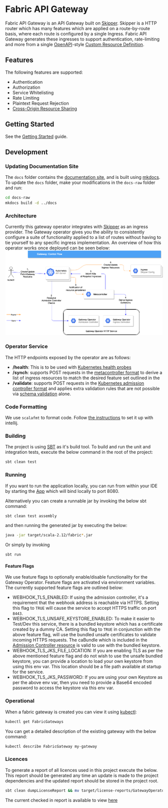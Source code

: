 # Fabric API Gateway

Fabric API Gateway is an API Gateway built on [Skipper](https://github.com/zalando/skipper). Skipper is a HTTP router which has many features which are applied on a route-by-route basis, where each route is configured by a single Ingress. Fabric API Gateway generates these ingresses to support authentication, rate-limiting and more from a single [OpenAPI](https://swagger.io/specification/)-style [Custom Resource Definition](https://kubernetes.io/docs/tasks/access-kubernetes-api/custom-resources/custom-resource-definitions/).

## Features

The following features are supported:

* Authentication
* Authorization
* Service Whitelisting
* Rate Limiting
* Plaintext Request Rejection
* [Cross-Origin Resource Sharing](https://developer.mozilla.org/en-US/docs/Web/HTTP/CORS)

## Getting Started

See the [Getting Started](https://zalando-incubator.github.io/fabric-gateway) guide.

## Development

### Updating Documentation Site

The `docs` folder contains the [documentation site](https://zalando-incubator.github.io/fabric-gateway/), and is built using [mkdocs](https://www.mkdocs.org/). To update the `docs` folder, make your modifications in the `docs-raw` folder and run:

```sh
cd docs-raw
mkdocs build -d ../docs
```

### Architecture

Currently this gateway operator integrates with [Skipper](https://opensource.zalando.com/skipper/) as an ingress provider. The Gateway operator gives you the ability to consistently configure a suite of functionality applied to a list of routes without having to tie yourself to any specific ingress implementation. An overview of how this operator works once deployed can be seen below:
![Deployment Architecture](docs/site/images/operatorArchitecture.png)

### Operator Service

The HTTP endpoints exposed by the operator are as follows:

* **/health**: This is to be used with [Kubernetes health probes](https://kubernetes.io/docs/tasks/configure-pod-container/configure-liveness-readiness-probes/)
* **/synch**: supports POST requests in the [metacontroller format](https://metacontroller.app/api/compositecontroller/) to derive a list of ingress resources to match the desired feature set outlined in the
* **/validate**: supports POST requests in the [Kubernetes admission controller format](https://kubernetes.io/docs/reference/access-authn-authz/admission-controllers/#request-payloads) and applies extra validation rules that are not possible via [schema validation](https://v1-13.docs.kubernetes.io/docs/tasks/access-kubernetes-api/custom-resources/custom-resource-definitions/#validation) alone.

### Code Formatting

We use `scalafmt` to format code. Follow [the instructions](https://scalameta.org/scalafmt/docs/installation.html#intellij) to set it up with intellij.

### Building

The project is using [SBT](https://www.scala-sbt.org/) as it's build tool. To build and run the unit and integration tests, execute the below command in the root of the project:

```bash
sbt clean test
```

### Running

If you want to run the application locally, you can run from within your IDE by starting the [App](src/main/scala/ie/zalando/fabric/gateway/Boot.scala) which will bind locally to port 8080.

Alternatively you can create a runnable jar by invoking the below sbt command:

```bash
sbt clean test assembly
```

and then running the generated jar by executing the below:

```bash
java -jar target/scala-2.12/fabric*.jar
```

Or simply by invoking

```bash
sbt run
```

#### Feature Flags

We use feature flags to optionally enable/disable functionality for the Gateway Operator. Feature flags are activated via environment variables. The currently supported feature flags are outlined below:

* WEBHOOK_TLS_ENABLED: If using the admission controller, it's a requirement that the webhook address is reachable via HTTPS. Setting this flag to `TRUE` will cause the service to accept HTTPS traffic on port `8443`.
* WEBHOOK_TLS_UNSAFE_KEYSTORE_ENABLED: To make it easier to Test/Dev this service, there is a bundled keystore which has a certificate created by a dummy CA. Setting this flag to `TRUE` in conjunction with the above feature flag, will use the bundled unsafe certificates to validate incoming HTTPS requests. The caBundle which is included in the [Admission Controller resource](deploy/operator/apply/02_GatewayCRDSchemaValidation.yaml) is valid to use with the bundled keystore.
* WEBHOOK_TLS_JKS_FILE_LOCATION: If you are enabling TLS as per the above mentioned feature flag and do not wish to use the unsafe bundled keystore, you can provide a location to load your own keystore from using this env var. This location should be a file path available at startup for the service.
* WEBHOOK_TLS_JKS_PASSWORD: If you are using your own Keystore as per the above env var, then you need to provide a Base64 encoded password to access the keystore via this env var.

### Operational

When a fabric gateway is created you can view it using [kubectl](https://kubernetes.io/docs/tasks/tools/install-kubectl/):

```bash
kubectl get FabricGateways
```

You can get a detailed description of the existing gateway with the below command:

```bash
kubectl describe FabricGateway my-gateway
```

### Licences

To generate a report of all licences used in this project execute the below. This report should be generated any time an update is made to the project dependencies and the updated report should be stored in the project root.

```bash
sbt clean dumpLicenseReport && mv target/license-reports/GatewayOperatorDepLicenses.md .
```

The current checked in report is available to view [here](GatewayOperatorDepLicenses.md)
